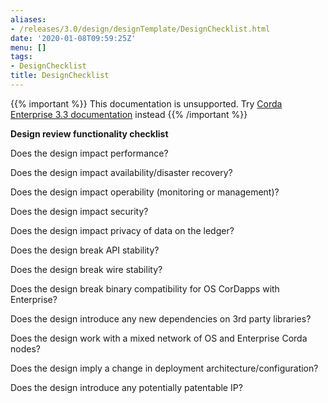 ```yaml
---
aliases:
- /releases/3.0/design/designTemplate/DesignChecklist.html
date: '2020-01-08T09:59:25Z'
menu: []
tags:
- DesignChecklist
title: DesignChecklist
---
```

{{% important %}}
This documentation is unsupported.
Try [Corda Enterprise 3.3 documentation](/docs/corda-enterprise/3.3/_index.md) instead
{{% /important %}}

**Design review functionality checklist**

Does the design impact performance?

Does the design impact availability/disaster recovery?

Does the design impact operability (monitoring or management)?

Does the design impact security?

Does the design impact privacy of data on the ledger?

Does the design break API stability?

Does the design break wire stability?

Does the design break binary compatibility for OS CorDapps with Enterprise?

Does the design introduce any new dependencies on 3rd party libraries?

Does the design work with a mixed network of OS and Enterprise Corda nodes?

Does the design imply a change in deployment architecture/configuration?

Does the design introduce any potentially patentable IP?

